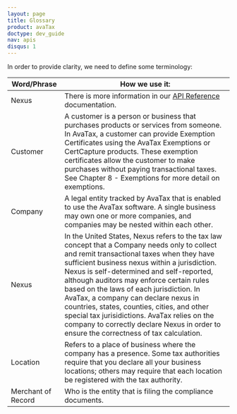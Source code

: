 ```yaml
---
layout: page
title: Glossary
product: avaTax
doctype: dev_guide
nav: apis
disqus: 1
---
```


In order to provide clarity, we need to define some terminology:

<div class="mobile-table">
    <table class="styled-table">
        <thead>
            <tr>
                <th>Word/Phrase</th>
                <th>How we use it:</th>
            </tr>
        </thead>
        <tbody>
            <tr id="nexus">
            <td>Nexus</td>
            <td> There is more information in our <a href="https://developer.avalara.com/api-reference/avatax/rest/v2/models/NexusModel/">API Reference</a> documentation.</td>
            </tr>
            <tr>
                <td>Customer</td>
                <td>A customer is a person or business that purchases products or services from someone.  In AvaTax, a customer can provide Exemption Certificates using the AvaTax Exemptions or CertCapture products.  These exemption certificates allow the customer to make purchases without paying transactional taxes.  See Chapter 8 - Exemptions for more detail on exemptions.</td>
            </tr>
            <tr>
                <td>Company</td>
                <td>A legal entity tracked by AvaTax that is enabled to use the AvaTax software.  A single business may own one or more companies, and companies may be nested within each other.</td>
            </tr>
            <tr>
                <td>Nexus</td>
                <td>In the United States, Nexus refers to the tax law concept that a Company needs only to collect and remit transactional taxes when they have sufficient business nexus within a jurisdiction.  Nexus is self-determined and self-reported, although auditors may enforce certain rules based on the laws of each jurisdiction.  In AvaTax, a company can declare nexus in countries, states, counties, cities, and other special tax jurisidictions.  AvaTax relies on the company to correctly declare Nexus in order to ensure the correctness of tax calculation.</td>
            </tr>
            <tr>
                <td>Location</td>
                <td>Refers to a place of business where the company has a presence.  Some tax authorities require that you declare all your business locations; others may require that each location be registered with the tax authority.</td>
            </tr>
            <tr>
                <td>Merchant of Record</td>
                <td>Who is the entity that is filing the compliance documents.</td>
            </tr>
        </tbody>
    </table>
</div>
